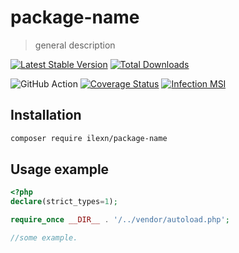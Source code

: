 # package-name
> general description

[![Latest Stable Version](https://poser.pugx.org/ilexn/package-name/v/stable)](https://packagist.org/packages/ilexn/package-name)
[![Total Downloads](https://poser.pugx.org/ilexn/package-name/downloads)](https://packagist.org/packages/ilexn/package-name)

![GitHub Action](https://github.com/iLexN/package-name/workflows/CI%20Check/badge.svg)
[![Coverage Status](https://coveralls.io/repos/github/iLexN/package-name/badge.svg?branch=master)](https://coveralls.io/github/iLexN/graphql-payload-object?branch=master)
[![Infection MSI](https://badge.stryker-mutator.io/github.com/iLexN/package-name/master)](https://infection.github.io)

## Installation
```sh
composer require ilexn/package-name
```

## Usage example
```php
<?php
declare(strict_types=1);

require_once __DIR__ . '/../vendor/autoload.php';

//some example.
```
